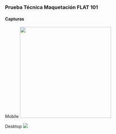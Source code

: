 ### Prueba Técnica Maquetación FLAT 101

#### Capturas

Mobile
<img src="https://res.cloudinary.com/jordi-ironhack/image/upload/v1616146878/miscelanea/Captura_de_pantalla_2021-03-19_a_las_10.31.32_copia_x965ip.png" style='height: 300px'>

Desktop
<img src="https://res.cloudinary.com/jordi-ironhack/image/upload/v1616146876/miscelanea/Captura_de_pantalla_2021-03-19_a_las_10.31.57_copia_agllv6.png" >
